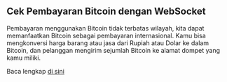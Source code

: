 ## Cek Pembayaran Bitcoin dengan WebSocket

Pembayaran menggunakan Bitcoin tidak terbatas wilayah, kita dapat memanfaatkan Bitcoin sebagai pembayaran internasional. Kamu bisa mengkonversi harga barang atau jasa dari Rupiah atau Dolar ke dalam Bitcoin, dan pelanggan mengirim sejumlah Bitcoin ke alamat dompet yang kamu miliki. 

Baca lengkap [di sini](https://s.id/cekbtc)
